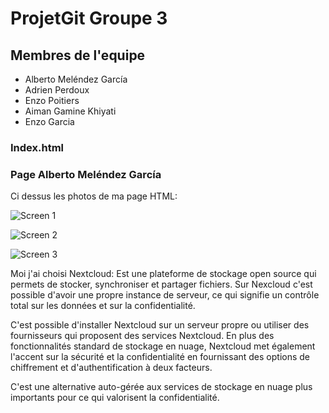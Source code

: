 # ProjetGit Groupe 3

## Membres de l'equipe

- Alberto Meléndez García
- Adrien Perdoux
- Enzo Poitiers 
- Aiman Gamine Khiyati
- Enzo Garcia


### Index.html

### Page Alberto Meléndez García 

Ci dessus les photos de ma page HTML:

![Screen 1](.albertoHTML1.png)

![Screen 2](.albertoHTML2.png)

![Screen 3](.albertoHTML2.png)

Moi j'ai choisi Nextcloud: Est une plateforme de stockage open source qui permets de stocker, synchroniser et partager fichiers. Sur Nexcloud c'est possible d'avoir une propre instance de serveur, ce qui signifie un contrôle total sur les données et sur la confidentialité.

C'est possible d'installer Nextcloud sur un serveur propre ou utiliser des fournisseurs qui proposent des services Nextcloud.
En plus des fonctionnalités standard de stockage en nuage, Nextcloud met également l'accent sur la sécurité et la confidentialité en fournissant des options de chiffrement et d'authentification à deux facteurs.

C'est une alternative auto-gérée aux services de stockage en nuage plus importants pour ce qui valorisent la confidentialité. 
